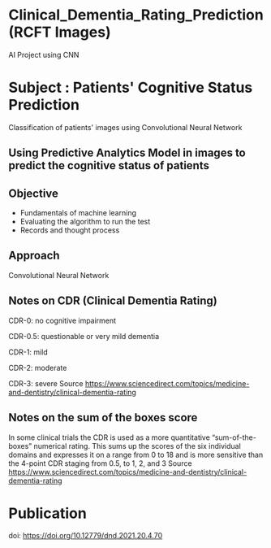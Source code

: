 # Clinical_Dementia_Rating_Prediction (RCFT Images)
AI Project using CNN

# Subject : Patients' Cognitive Status Prediction
Classification of patients' images using Convolutional Neural Network

## Using Predictive Analytics Model in images to predict the cognitive status of patients

## Objective
- Fundamentals of machine learning
- Evaluating the algorithm to run the test
- Records and thought process

## Approach
Convolutional Neural Network

## Notes on CDR (Clinical Dementia Rating)
CDR-0: no cognitive impairment

CDR-0.5: questionable or very mild dementia

CDR-1: mild

CDR-2: moderate

CDR-3: severe
Source https://www.sciencedirect.com/topics/medicine-and-dentistry/clinical-dementia-rating

## Notes on the sum of the boxes score
In some clinical trials the CDR is used as a more quantitative “sum-of-the-boxes” numerical rating. This sums up the scores of the six individual domains and expresses it on a range from 0 to 18 and is more sensitive than the 4-point CDR staging from 0.5, to 1, 2, and 3
Source https://www.sciencedirect.com/topics/medicine-and-dentistry/clinical-dementia-rating

# Publication 
doi:   https://doi.org/10.12779/dnd.2021.20.4.70
